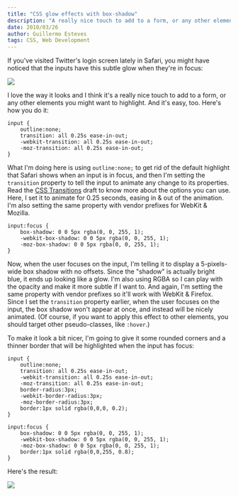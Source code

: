 ```yaml
---
title: "CSS glow effects with box-shadow"
description: "A really nice touch to add to a form, or any other elements you might want to highlight."
date: 2010/03/26
author: Guillermo Esteves
tags: CSS, Web Development
---
```


If you've visited Twitter's login screen lately in Safari, you might have noticed that the inputs have this subtle glow when they're in focus:

![](blog/2010-03-26-css-glow-effects-with-box-shadow/1.png)

I love the way it looks and I think it's a really nice touch to add to a form, or any other elements you might want to highlight. And it's easy, too. Here's how you do it:

    input {
        outline:none;
        transition: all 0.25s ease-in-out;
        -webkit-transition: all 0.25s ease-in-out;
        -moz-transition: all 0.25s ease-in-out;
    }

What I'm doing here is using `outline:none;` to get rid of the default highlight that Safari shows when an input is in focus, and then I'm setting the `transition` property to tell the input to animate any change to its properties. Read the [CSS Transitions][csstransitions] draft to know more about the options you can use. Here, I set it to animate for 0.25 seconds, easing in & out of the animation. I'm also setting the same property with vendor prefixes for WebKit & Mozilla.

[csstransitions]: http://www.w3.org/TR/css3-transitions/

    input:focus {
        box-shadow: 0 0 5px rgba(0, 0, 255, 1);
        -webkit-box-shadow: 0 0 5px rgba(0, 0, 255, 1); 
        -moz-box-shadow: 0 0 5px rgba(0, 0, 255, 1); 
    }

Now, when the user focuses on the input, I'm telling it to display a 5-pixels-wide box shadow with no offsets. Since the "shadow" is actually bright blue, it ends up looking like a glow. I'm also using RGBA so I can play with the opacity and make it more subtle if I want to. And again, I'm setting the same property with vendor prefixes so it'll work with WebKit & Firefox. Since I set the `transition` property earlier, when the user focuses on the input, the box shadow won't appear at once, and instead will be nicely animated. (Of course, if you want to apply this effect to other elements, you should target other pseudo-classes, like `:hover`.)

To make it look a bit nicer, I'm going to give it some rounded corners and a thinner border that will be highlighted when the input has focus:

    input {
        outline:none;
        transition: all 0.25s ease-in-out;
        -webkit-transition: all 0.25s ease-in-out;
        -moz-transition: all 0.25s ease-in-out;
        border-radius:3px;
        -webkit-border-radius:3px;
        -moz-border-radius:3px;
        border:1px solid rgba(0,0,0, 0.2);
    }

    input:focus {
        box-shadow: 0 0 5px rgba(0, 0, 255, 1);
        -webkit-box-shadow: 0 0 5px rgba(0, 0, 255, 1); 
        -moz-box-shadow: 0 0 5px rgba(0, 0, 255, 1);
        border:1px solid rgba(0,0,255, 0.8); 
    }

Here's the result:

![](blog/2010-03-26-css-glow-effects-with-box-shadow/2.png)
